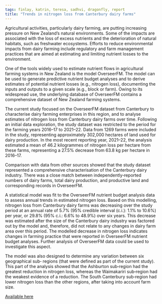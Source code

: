 ```yaml
---
tags: finlay, katrin, teresa, sadhvi, dragonfly, report
title: "Trends in nitrogen loss from Canterbury dairy farms"
---
```


Agricultural activities, particularly dairy farming, are putting increasing pressure on
New Zealand’s natural environments. Some of the impacts are associated with the loss of
excess nutrients and the deterioration of natural habitats, such as freshwater ecosystems.
Efforts to reduce environmental impacts from dairy farming include regulatory and
farm management practices that are aimed at estimating and limiting nutrient losses
to the environment.

One of the tools widely used to estimate nutrient flows in agricultural farming systems
in New Zealand is the model OverseerFM. The model can be used to generate predictive
nutrient budget analyses and to derive estimates of potential nutrient losses (e.g.,
nitrogen loss), documenting the inputs and outputs to a given scale (e.g., block or
farm). Owing to its widespread use, the underlying database of OverseerFM contains a
comprehensive dataset of New Zealand farming systems.

The current study focused on the OverseerFM dataset from Canterbury to characterise
dairy farming enterprises in this region, and to analyse estimates of nitrogen loss from
Canterbury dairy farms over time. Following an initial data exploration, the study
dataset was restricted to the period for the farming years 2016–17 to 2021–22. Data from
1269 farms were included in the study, representing approximately 302,000 hectares of
land used for dairy production. In the most recent reporting year, 2021–22, the analysis
estimated a mean of 46.2 kilogrammes of nitrogen loss per hectare from these farms,
representing a 27.5% decrease from 63.8 kg per hectare in 2016–17.

Comparison with data from other sources showed that the study dataset represented
a comprehensive characterisation of the Canterbury dairy industry. There was a close
match between independently‑reported numbers of dairy farms, total dairy production,
and productive land and corresponding records in OverseerFM.

A statistical model was fit to the OverseerFM nutrient budget analysis data to assess
annual trends in estimated nitrogen loss. Based on this modelling, nitrogen loss from
Canterbury dairy farms was decreasing over the study period at an annual rate of 5.7%
(95% credible interval (c.i.): 1.1% to 10.6%) per year, or 29.8% (95% c.i.: 6.6% to 48.9%)
over six years. This decrease was estimated after the size of the Canterbury dairy
industry was factored out by the model and, therefore, did not relate to any changes
in dairy farm area over this period. The modelled decrease in nitrogen loss indicates
changes in farming practice that were reported in OverseerFM nutrient budget analyses.
Further analysis of OverseerFM data could be used to investigate this aspect.

The model was also designed to determine any variation between six geographical sub‑
regions (that were defined as part of the current study). This part of the analysis showed
that the Ashburton sub‑region had the greatest reduction in nitrogen loss, whereas the
Waimakariri sub‑region had the weakest evidence of a reduction. The South Canterbury
sub‑region had lower nitrogen loss than the other regions, after taking into account farm
size.

[Available here](https://assets.ctfassets.net/bo1h2c9cbxaf/16kKeBpg01Vob91kLtP1qC/2c0fdf968b99da9c91c96573aacc1464/2023-11_Trends_in_nitrogen_loss_from_Canterbury_Dairy_Farms.pdf)